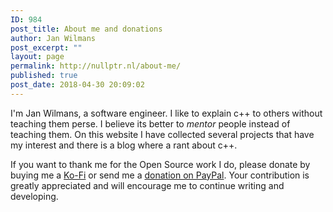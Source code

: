 ```yaml
---
ID: 984
post_title: About me and donations
author: Jan Wilmans
post_excerpt: ""
layout: page
permalink: http://nullptr.nl/about-me/
published: true
post_date: 2018-04-30 20:09:02
---
```

I'm Jan Wilmans, a software engineer. I like to explain c++ to others without teaching them perse. I believe its better to *mentor* people instead of teaching them. On this website I have collected several projects that have my interest and there is a blog where a rant about c++.

If you want to thank me for the Open Source work I do, please donate by buying me a [Ko-Fi][1] or send me a [donation on PayPal][2]. Your contribution is greatly appreciated and will encourage me to continue writing and developing.

 [1]: https://ko-fi.com/janwilmans
 [2]: https://www.paypal.com/cgi-bin/webscr?cmd=_s-xclick&hosted_button_id=HWVUJ77YRBW24